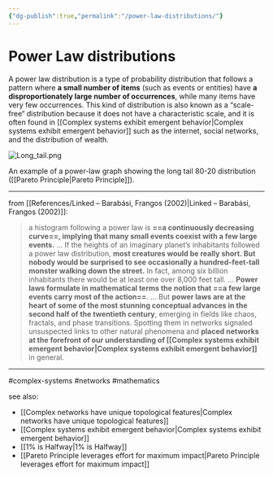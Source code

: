 ```yaml
---
{"dg-publish":true,"permalink":"/power-law-distributions/"}
---
```



# Power Law distributions

A power law distribution is a type of probability distribution that follows a pattern where **a small number of items** (such as events or entities) have **a disproportionately large number of occurrences**, while many items have very few occurrences. This kind of distribution is also known as a “scale-free“ distribution because it does not have a characteristic scale, and it is often found in [[Complex systems exhibit emergent behavior\|Complex systems exhibit emergent behavior]] such as the internet, social networks, and the distribution of wealth.

![Long_tail.png](/img/user/Attachments/Long_tail.png)

An example of a power-law graph showing the long tail 80-20 distribution ([[Pareto Principle\|Pareto Principle]]).

---

from [[References/Linked – Barabási, Frangos (2002)\|Linked – Barabási, Frangos (2002)]]:

> a histogram following a power law is **==a continuously decreasing curve==, implying that many small events coexist with a few large events.**
> …
> If the heights of an imaginary planet’s inhabitants followed a power law distribution, **most creatures would be really short. But nobody would be surprised to see occasionally a hundred-feet-tall monster walking down the street.** In fact, among six billion inhabitants there would be at least one over 8,000 feet tall.
> …
> **Power laws formulate in mathematical terms the notion that ==a few large events carry most of the action==**. 
> …
> But **power laws are at the heart of some of the most stunning conceptual advances in the second half of the twentieth century**, emerging in fields like chaos, fractals, and phase transitions. Spotting them in networks signaled unsuspected links to other natural phenomena and **placed networks at the forefront of our understanding of [[Complex systems exhibit emergent behavior\|Complex systems exhibit emergent behavior]]** in general. 

---
#complex-systems #networks #mathematics 

see also: 
- [[Complex networks have unique topological features\|Complex networks have unique topological features]] 
- [[Complex systems exhibit emergent behavior\|Complex systems exhibit emergent behavior]]
- [[1% is Halfway\|1% is Halfway]]
- [[Pareto Principle leverages effort for maximum impact\|Pareto Principle leverages effort for maximum impact]]

